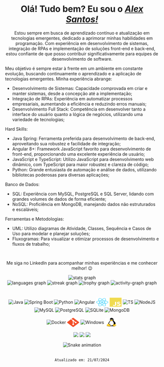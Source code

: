 <div>
  <h1 align="center">Olá! Tudo bem? Eu sou o <a href="https://www.linkedin.com/in/alex-santos-dev/" target="_blank" ><i>Alex Santos!</i></a> </h1>
  <p align="center">Estou sempre em busca de aprendizado contínuo e
atualização em tecnologias emergentes, dedicado a
aprimorar minhas habilidades em programação. Com
experiência em desenvolvimento de sistemas,
integração de RPAs e implementação de soluções
front-end e back-end, estou confiante de que posso
contribuir significativamente para equipes de
desenvolvimento de software.
  <br>
  <p>Meu objetivo é sempre estar à frente em um ambiente em constante evolução, buscando continuamente o aprendizado e a aplicação de tecnologias emergentes. Minha experiência abrange:

- Desenvolvimento de Sistemas: Capacidade comprovada em criar e manter sistemas, desde a concepção até a implementação;
- Integração de RPAs: Experiência em automatizar processos empresariais, aumentando a eficiência e reduzindo erros manuais;
- Desenvolvimento Full Stack: Competência em desenvolver tanto a interface do usuário quanto a lógica de negócios, utilizando uma variedade de tecnologias;

Hard Skills:
- Java Spring: Ferramenta preferida para desenvolvimento de back-end, aproveitando sua robustez e facilidade de integração;
- Angular 8+: Framework JavaScript favorito para desenvolvimento de front-end, proporcionando uma excelente experiência de usuário;
- JavaScript e TypeScript: Utilizo JavaScript para desenvolvimento web dinâmico, com TypeScript para maior robustez e clareza de código;
- Python: Grande entusiasta de automação e análise de dados, utilizando bibliotecas poderosas para diversas aplicações;

Banco de Dados:
- SQL: Experiência com MySQL, PostgreSQL e SQL Server, lidando com grandes volumes de dados de forma eficiente;
- NoSQL: Proficiência em MongoDB, manejando dados não estruturados e escaláveis;

Ferramentas e Metodologias:
- UML: Utilizo diagramas de Atividade, Classes, Sequência e Casos de Uso para modelar e planejar soluções;
- Fluxogramas: Para visualizar e otimizar processos de desenvolvimento e fluxos de trabalho;
</p>
  <br>
  <p align="center">Me siga no LinkedIn para acompanhar minhas experiências e me conhecer melhor! 😉️<p>
</div>


<!-- <h1 align="center"> 
  Trybe
</h1>

<p align="center"><i>"A Trybe é uma escola do futuro para qualquer pessoa que deseja construir uma carreira de sucesso em tecnologia. Como estudante a pessoa ainda tem a opção de pagar os estudos apenas quando estiver formada e com um bom trabalho."</i></p> -->

<div align="center">
  <img src="https://github-readme-stats.vercel.app/api?username=AlexKEKW&hide_title=false&hide_rank=false&show_icons=true&include_all_commits=true&count_private=true&disable_animations=false&theme=dracula&locale=en&hide_border=false&order=1" height="150" alt="stats graph"  /> <br>
  <img src="https://github-readme-stats.vercel.app/api/top-langs?username=AlexKEKW&locale=en&hide_title=false&layout=compact&card_width=320&langs_count=5&theme=dracula&hide_border=false&order=2" height="150" alt="languages graph"  />
  <img src="https://streak-stats.demolab.com?user=AlexKEKW&locale=en&mode=daily&theme=dracula&hide_border=false&border_radius=5&order=3" height="150" alt="streak graph"  />
  <img src="https://github-profile-trophy.vercel.app?username=AlexKEKW&theme=dracula&column=-1&row=1&margin-w=8&margin-h=8&no-bg=false&no-frame=false&order=4" height="150" alt="trophy graph"  />
  <img src="https://github-readme-activity-graph.vercel.app/graph?username=AlexKEKW&radius=16&theme=react&area=true&order=5" height="300" alt="activity-graph graph"  />
</div>

###

<div align="center" valign="top"><br>
  <img align="center" alt="Java" height="30" width="40" src="https://cdn.jsdelivr.net/gh/devicons/devicon@latest/icons/java/java-original.svg"/>
  <img align="center" alt="Spring Boot" height="30" width="40" src="https://cdn.jsdelivr.net/gh/devicons/devicon@latest/icons/spring/spring-original.svg" />
  <img align="center" alt="Python" height="30" width="40" src="https://cdn.jsdelivr.net/gh/devicons/devicon@latest/icons/python/python-original.svg" />
  <img align="center" alt="Angular" height="30" width="40" src="https://cdn.jsdelivr.net/gh/devicons/devicon@latest/icons/angular/angular-original.svg" />
  <img align="center" alt="React" height="30" width="40" src="https://raw.githubusercontent.com/devicons/devicon/master/icons/react/react-original.svg">
  <img align="center" alt="JS" height="30" width="40" src="https://raw.githubusercontent.com/devicons/devicon/master/icons/javascript/javascript-plain.svg">
  <img align="center" alt="TS" height="30" width="40" src="https://cdn.jsdelivr.net/gh/devicons/devicon@latest/icons/typescript/typescript-original.svg" />
  <img align="center" alt="NodeJS" height="30" width="40" src="https://cdn.worldvectorlogo.com/logos/nodejs-icon.svg">
  <img align="center" alt="MySQL" height="30" width="40" src="https://cdn.jsdelivr.net/gh/devicons/devicon@latest/icons/mysql/mysql-original.svg" />
  <img align="center" alt="PostgreSQL" height="30" width="40" src="https://cdn.jsdelivr.net/gh/devicons/devicon@latest/icons/postgresql/postgresql-original.svg" />
  <img align="center" alt="SQLite" height="30" width="40" src="https://cdn.jsdelivr.net/gh/devicons/devicon@latest/icons/sqlite/sqlite-original-wordmark.svg" />
  <img align="center" alt="MongoDB" height="30" width="40" src="https://cdn.jsdelivr.net/gh/devicons/devicon@latest/icons/mongodb/mongodb-original.svg" /> <br><br>
  <img align="center" alt="Docker" height="30" width="40" src="https://cdn.jsdelivr.net/gh/devicons/devicon@latest/icons/docker/docker-original.svg" />
  <img align="center" alt="git" height="30" width="40" src="https://raw.githubusercontent.com/devicons/devicon/master/icons/git/git-original.svg">
  <img align="center" alt="Windows" height="30" width="40" src="https://i0.wp.com/www.datacontrolma.com.br/wp-content/uploads/2016/11/windows-logo-1030x579.png">
  <img align="center" alt="linux" height="30" width="40" src="https://raw.githubusercontent.com/devicons/devicon/master/icons/linux/linux-original.svg">          
</div><br>

<div align="center">
  <a href="https://www.linkedin.com/in/alex-santos-dev/" target="_blank"><img src="https://img.shields.io/badge/-LinkedIn-%230077B5?style=for-the-badge&logo=linkedin&logoColor=white" target="_blank"></a> 
  <a href="https://www.instagram.com/alex.___.santos/" target="_blank"><img src="https://img.shields.io/badge/-Instagram-%23E4405F?style=for-the-badge&logo=instagram&logoColor=white" target="_blank"></a>
  <a href="mailto:alexjosedosantos@gmail.com"><img src="https://img.shields.io/badge/-Gmail-%23333?style=for-the-badge&logo=gmail&logoColor=white" target="_blank"></a>
</div>

<div align="center">
  
![Snake animation](https://github.com/danielbped/danielbped/blob/output/github-contribution-grid-snake.svg)

</div>

<br>

<div align="center">
  <code>Atualizado em: 21/07/2024</code>
</div>
